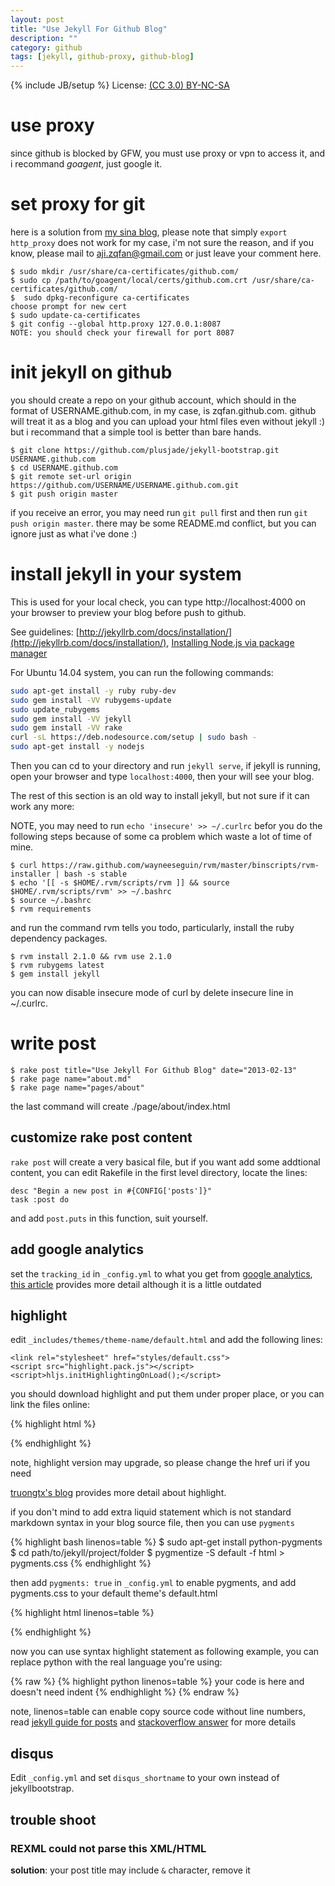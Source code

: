 ```yaml
---
layout: post
title: "Use Jekyll For Github Blog"
description: ""
category: github
tags: [jekyll, github-proxy, github-blog]
---
```

{% include JB/setup %}
License: [(CC 3.0) BY-NC-SA](http://creativecommons.org/licenses/by-nc-sa/3.0/)

# use proxy
since github is blocked by GFW, you must use proxy or vpn to access it, and i recommand *goagent*, just google it.

# set proxy for git
here is a solution from [my sina blog](http://blog.sina.com.cn/s/blog_a712a4590101ggp1.html), please note that simply `export http_proxy` does not work for my case, i'm not sure the reason, and if you know, please mail to aji.zqfan@gmail.com or just leave your comment here.

    $ sudo mkdir /usr/share/ca-certificates/github.com/
    $ sudo cp /path/to/goagent/local/certs/github.com.crt /usr/share/ca-certificates/github.com/
    $  sudo dpkg-reconfigure ca-certificates
    choose prompt for new cert
    $ sudo update-ca-certificates
    $ git config --global http.proxy 127.0.0.1:8087
    NOTE: you should check your firewall for port 8087

# init jekyll on github
you should create a repo on your github account, which should in the format of USERNAME.github.com, in my case, is zqfan.github.com. github will treat it as a blog and you can upload your html files even without jekyll :) but i recommand that a simple tool is better than bare hands.

    $ git clone https://github.com/plusjade/jekyll-bootstrap.git USERNAME.github.com
    $ cd USERNAME.github.com
    $ git remote set-url origin https://github.com/USERNAME/USERNAME.github.com.git
    $ git push origin master

if you receive an error, you may need run `git pull` first and then run `git push origin master`. there may be some README.md conflict, but you can ignore just as what i've done :)

# install jekyll in your system

This is used for your local check, you can type http://localhost:4000 on your browser to preview your blog before push to github.

See guidelines: [http://jekyllrb.com/docs/installation/](http://jekyllrb.com/docs/installation/), [Installing Node.js via package manager](https://github.com/joyent/node/wiki/installing-node.js-via-package-manager)

For Ubuntu 14.04 system, you can run the following commands:

~~~bash
sudo apt-get install -y ruby ruby-dev
sudo gem install -VV rubygems-update
sudo update_rubygems
sudo gem install -VV jekyll
sudo gem install -VV rake
curl -sL https://deb.nodesource.com/setup | sudo bash -
sudo apt-get install -y nodejs
~~~

Then you can cd to your directory and run `jekyll serve`, if jekyll is running, open your browser and type `localhost:4000`, then your will see your blog.

The rest of this section is an old way to install jekyll, but not sure if it can work any more:

NOTE, you may need to run `echo 'insecure' >> ~/.curlrc` befor you do the following steps because of some ca problem which waste a lot of time of mine.

    $ curl https://raw.github.com/wayneeseguin/rvm/master/binscripts/rvm-installer | bash -s stable
    $ echo '[[ -s $HOME/.rvm/scripts/rvm ]] && source $HOME/.rvm/scripts/rvm' >> ~/.bashrc
    $ source ~/.bashrc
    $ rvm requirements

and run the command rvm tells you todo, particularly, install the ruby dependency packages.

    $ rvm install 2.1.0 && rvm use 2.1.0
    $ rvm rubygems latest
    $ gem install jekyll

you can now disable insecure mode of curl by delete insecure line in ~/.curlrc.

# write post

    $ rake post title="Use Jekyll For Github Blog" date="2013-02-13"
    $ rake page name="about.md"
    $ rake page name="pages/about"

the last command will create ./page/about/index.html

## customize rake post content
`rake post` will create a very basical file, but if you want add some addtional content, you can edit Rakefile in the first level directory, locate the lines:

    desc "Begin a new post in #{CONFIG['posts']}"
    task :post do

and add `post.puts` in this function, suit yourself.

## add google analytics
set the `tracking_id` in `_config.yml` to what you get from [google analytics](https://www.google.com/analytics/), [this article](http://truongtx.me/2013/04/05/google-analytics-for-jekyll-bootstrap/) provides more detail although it is a little outdated

## highlight
edit `_includes/themes/theme-name/default.html` and add the following lines:

    <link rel="stylesheet" href="styles/default.css">
    <script src="highlight.pack.js"></script>
    <script>hljs.initHighlightingOnLoad();</script>

you should download highlight and put them under proper place, or you can link the files online:

{% highlight html %}
<link rel="stylesheet" href="http://yandex.st/highlightjs/7.5/styles/default.min.css">
<script src="http://yandex.st/highlightjs/7.5/highlight.min.js"></script>
<script>hljs.initHighlightingOnLoad();</script>
{% endhighlight %}

note, highlight version may upgrade, so please change the href uri if you need

 [truongtx's blog](http://truongtx.me/2012/12/28/jekyll-bootstrap-syntax-highlighting/) provides more detail about highlight.

if you don't mind to add extra liquid statement which is not standard markdown syntax in your blog source file, then you can use `pygments`

{% highlight bash linenos=table %}
$ sudo apt-get install python-pygments
$ cd path/to/jekyll/project/folder
$ pygmentize -S default -f html > pygments.css
{% endhighlight %}

then add `pygments: true` in `_config.yml` to enable pygments, and add pygments.css to your default theme's default.html

{% highlight html linenos=table %}
<link rel="stylesheet" href="/pygments.css">
{% endhighlight %}

now you can use syntax highlight statement as following example, you can replace python with the real language you're using:

{% raw %}
    {% highlight python linenos=table %}
    your code is here and doesn't need indent
    {% endhighlight %}
{% endraw %}

note, linenos=table can enable copy source code without line numbers, read [jekyll guide for posts](http://jekyllrb.com/docs/posts/) and [stackoverflow answer](http://stackoverflow.com/questions/11093241/how-to-support-line-number-when-using-pygments-with-jekyll) for more details

## disqus
Edit `_config.yml` and set `disqus_shortname` to your own instead of jekyllbootstrap.

## trouble shoot

### REXML could not parse this XML/HTML
**solution**: your post title may include `&` character, remove it
